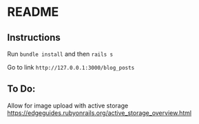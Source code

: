 # README

## Instructions

Run `bundle install` and then `rails s`

Go to link `http://127.0.0.1:3000/blog_posts`


## To Do:

Allow for image upload with active storage
https://edgeguides.rubyonrails.org/active_storage_overview.html